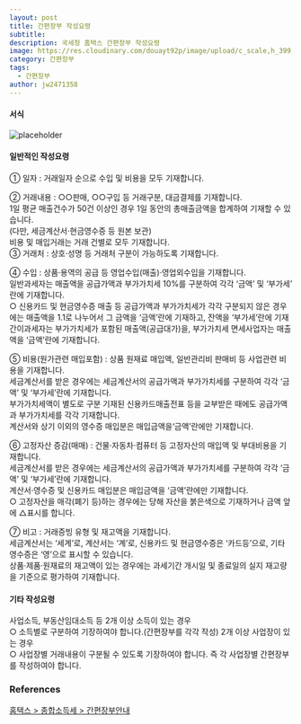 ```yaml
---
layout: post
title: 간편장부 작성요령
subtitle: 
description: 국세청 홈택스 간편장부 작성요령
image: https://res.cloudinary.com/douayt92p/image/upload/c_scale,h_399,q_auto,w_760/v1591001871/me/%EC%A2%85%ED%95%A9%EC%86%8C%EB%93%9D%EC%84%B8_%EC%8B%A0%EA%B3%A0_cswtdw.jpg
category: 간편장부
tags:
  - 간편장부
author: jw2471358
---
```


#### 서식
![placeholder](https://res.cloudinary.com/douayt92p/image/upload/v1591001871/me/simple_jangbu_epxv7x.jpg "간편장부 서식 샘플")

#### 일반적인 작성요령
① 일자 : 거래일자 순으로 수입 및 비용을 모두 기재합니다.

② 거래내용 : ○○판매, ○○구입 등 거래구분, 대금결제를 기재합니다.  
1일 평균 매출건수가 50건 이상인 경우 1일 동안의 총매출금액을 합계하여 기재할 수 있습니다.  
(다만, 세금계산서·현금영수증 등 원본 보관)  
비용 및 매입거래는 거래 건별로 모두 기재합니다.  
③ 거래처 : 상호·성명 등 거래처 구분이 가능하도록 기재합니다.

④ 수입 : 상품·용역의 공급 등 영업수입(매출)·영업외수입을 기재합니다.  
일반과세자는 매출액을 공급가액과 부가가치세 10%를 구분하여 각각 ‘금액’ 및 ‘부가세’ 란에 기재합니다.  
○ 신용카드 및 현금영수증 매출 등 공급가액과 부가가치세가 각각 구분되지 않은 경우에는 매출액을 1.1로 나누어서 그 금액을 ‘금액’란에 기재하고, 잔액을 ‘부가세’란에 기재
간이과세자는 부가가치세가 포함된 매출액(공급대가)을, 부가가치세 면세사업자는 매출액을 ‘금액’란에 기재합니다.

⑤ 비용(원가관련 매입포함) : 상품 원재료 매입액, 일반관리비 판매비 등 사업관련 비용을 기재합니다.  
세금계산서를 받은 경우에는 세금계산서의 공급가액과 부가가치세를 구분하여 각각 ‘금액’ 및 ‘부가세’란에 기재합니다.  
부가가치세액이 별도로 구분 기재된 신용카드매출전표 등을 교부받은 때에도 공급가액과 부가가치세를 각각 기재합니다.  
계산서와 상기 이외의 영수증 매입분은 매입금액을‘금액’란에만 기재합니다.  

⑥ 고정자산 증감(매매) : 건물·자동차·컴퓨터 등 고정자산의 매입액 및 부대비용을 기재합니다.  
세금계산서를 받은 경우에는 세금계산서의 공급가액과 부가가치세를 구분하여 각각 ‘금액’ 및 ‘부가세’란에 기재합니다.  
계산서·영수증 및 신용카드 매입분은 매입금액을 ‘금액’란에만 기재합니다.  
○ 고정자산을 매각(폐기 등)하는 경우에는 당해 자산을 붉은색으로 기재하거나 금액 앞에 △표시를 합니다.

⑦ 비고 : 거래증빙 유형 및 재고액을 기재합니다.  
세금계산서는 ‘세계’로, 계산서는 ‘계’로, 신용카드 및 현금영수증은 ‘카드등’으로, 기타 영수증은 ‘영’으로 표시할 수 있습니다.  
상품·제품·원재료의 재고액이 있는 경우에는 과세기간 개시일 및 종료일의 실지 재고량을 기준으로 평가하여 기재합니다.  

#### 기타 작성요령  
사업소득, 부동산임대소득 등 2개 이상 소득이 있는 경우  
○ 소득별로 구분하여 기장하여야 합니다.(간편장부를 각각 작성)
2개 이상 사업장이 있는 경우  
○ 사업장별 거래내용이 구분될 수 있도록 기장하여야 합니다. 즉 각 사업장별 간편장부를 작성하여야 합니다.


### References
[홈택스 > 종합소득세 > 간편장부안내](https://www.nts.go.kr/support/support_01.asp?cinfo_key=MINF8620100726114213&flag=01)